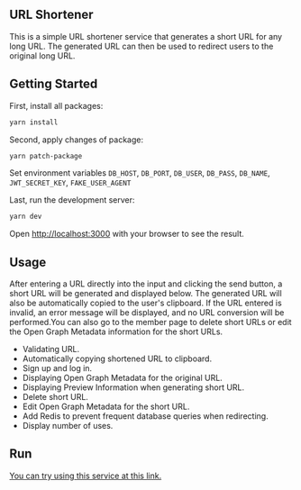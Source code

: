 ## URL Shortener

This is a simple URL shortener service that generates a short URL for any long URL. The generated URL can then be used to redirect users to the original long URL.

## Getting Started

First, install all packages:

```bash
yarn install
```

Second, apply changes of package:

```bash
yarn patch-package
```

Set environment variables
`DB_HOST`, `DB_PORT`, `DB_USER`, `DB_PASS`, `DB_NAME`, `JWT_SECRET_KEY`, `FAKE_USER_AGENT`

Last, run the development server:

```bash
yarn dev
```

Open [http://localhost:3000](http://localhost:3000) with your browser to see the result.

## Usage

After entering a URL directly into the input and clicking the send button, a short URL will be generated and displayed below. The generated URL will also be automatically copied to the user's clipboard. If the URL entered is invalid, an error message will be displayed, and no URL conversion will be performed.You can also go to the member page to delete short URLs or edit the Open Graph Metadata information for the short URLs.

- Validating URL.
- Automatically copying shortened URL to clipboard.
- Sign up and log in.
- Displaying Open Graph Metadata for the original URL.
- Displaying Preview Information when generating short URL.
- Delete short URL.
- Edit Open Graph Metadata for the short URL.
- Add Redis to prevent frequent database queries when redirecting.
- Display number of uses.

## Run

[You can try using this service at this link.](https://url-shortener-6owq.onrender.com/)
